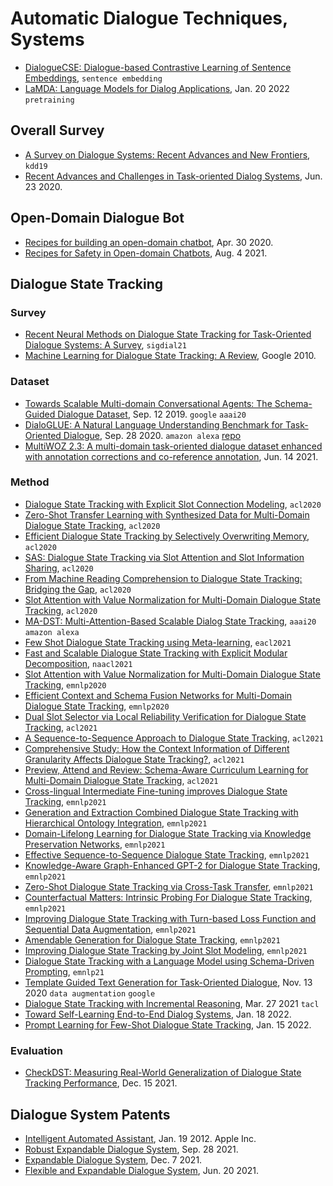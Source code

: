 
# Automatic Dialogue Techniques, Systems

- [DialogueCSE: Dialogue-based Contrastive Learning of Sentence Embeddings](https://arxiv.org/pdf/2109.12599.pdf), `sentence embedding`
- [LaMDA: Language Models for Dialog Applications](https://arxiv.org/pdf/2201.08239.pdf), Jan. 20 2022 `pretraining`

## Overall Survey

- [A Survey on Dialogue Systems: Recent Advances and New Frontiers](https://www.kdd.org/exploration_files/19-2-Article3.pdf), `kdd19`
- [Recent Advances and Challenges in Task-oriented Dialog Systems](https://arxiv.org/pdf/2003.07490.pdf), Jun. 23 2020.

## Open-Domain Dialogue Bot

- [Recipes for building an open-domain chatbot](https://arxiv.org/pdf/2004.13637.pdf), Apr. 30 2020.
- [Recipes for Safety in Open-domain Chatbots](https://arxiv.org/pdf/2010.07079.pdf), Aug. 4 2021.


## Dialogue State Tracking

### Survey

- [Recent Neural Methods on Dialogue State Tracking for Task-Oriented Dialogue Systems: A Survey](https://aclanthology.org/2021.sigdial-1.25.pdf), `sigdial21`
- [Machine Learning for Dialogue State Tracking: A Review](https://static.googleusercontent.com/media/research.google.com/en//pubs/archive/44018.pdf), Google 2010.

### Dataset

- [Towards Scalable Multi-domain Conversational Agents: The Schema-Guided Dialogue Dataset](https://arxiv.org/abs/1909.05855), Sep. 12 2019. `google` `aaai20`
- [DialoGLUE: A Natural Language Understanding Benchmark for Task-Oriented Dialogue](https://arxiv.org/abs/2009.13570), Sep. 28 2020. `amazon alexa` [repo](https://github.com/alexa/dialoglue)
- [MultiWOZ 2.3: A multi-domain task-oriented dialogue dataset enhanced with annotation corrections and co-reference annotation](https://arxiv.org/pdf/2010.05594.pdf), Jun. 14 2021.


### Method

- [Dialogue State Tracking with Explicit Slot Connection Modeling](https://aclanthology.org/2020.acl-main.5/), `acl2020`
- [Zero-Shot Transfer Learning with Synthesized Data for Multi-Domain Dialogue State Tracking](https://aclanthology.org/2020.acl-main.12/), `acl2020`
- [Efficient Dialogue State Tracking by Selectively Overwriting Memory](https://aclanthology.org/2020.acl-main.53/), `acl2020`
- [SAS: Dialogue State Tracking via Slot Attention and Slot Information Sharing](https://aclanthology.org/2020.acl-main.567/), `acl2020`
- [From Machine Reading Comprehension to Dialogue State Tracking: Bridging the Gap](https://aclanthology.org/2020.nlp4convai-1.10/), `acl2020`
- [Slot Attention with Value Normalization for Multi-Domain Dialogue State Tracking](https://aclanthology.org/2020.emnlp-main.243/), `acl2020`
- [MA-DST: Multi-Attention-Based Scalable Dialog State Tracking](https://arxiv.org/abs/2002.08898), `aaai20` `amazon alexa`
- [Few Shot Dialogue State Tracking using Meta-learning](https://aclanthology.org/2021.eacl-main.148/), `eacl2021`
- [Fast and Scalable Dialogue State Tracking with Explicit Modular Decomposition](https://aclanthology.org/events/naacl-2021/), `naacl2021`
- [Slot Attention with Value Normalization for Multi-Domain Dialogue State Tracking](https://aclanthology.org/2020.emnlp-main.243.pdf), `emnlp2020`
- [Efficient Context and Schema Fusion Networks for Multi-Domain Dialogue State Tracking](https://aclanthology.org/2020.findings-emnlp.68.pdf), `emnlp2020`
- [Dual Slot Selector via Local Reliability Verification for Dialogue State Tracking](https://aclanthology.org/2021.acl-long.12/), `acl2021`
- [A Sequence-to-Sequence Approach to Dialogue State Tracking](https://aclanthology.org/2021.acl-long.135/), `acl2021`
- [Comprehensive Study: How the Context Information of Different Granularity Affects Dialogue State Tracking?](https://aclanthology.org/2021.acl-long.193/), `acl2021`
- [Preview, Attend and Review: Schema-Aware Curriculum Learning for Multi-Domain Dialogue State Tracking](https://aclanthology.org/2021.acl-short.111/), `acl2021`
- [Cross-lingual Intermediate Fine-tuning improves Dialogue State Tracking](https://aclanthology.org/2021.emnlp-main.87/), `emnlp2021`
- [Generation and Extraction Combined Dialogue State Tracking with Hierarchical Ontology Integration](https://aclanthology.org/2021.emnlp-main.171/), `emnlp2021`
- [Domain-Lifelong Learning for Dialogue State Tracking via Knowledge Preservation Networks](https://aclanthology.org/2021.emnlp-main.176/), `emnlp2021`
- [Effective Sequence-to-Sequence Dialogue State Tracking](https://aclanthology.org/2021.emnlp-main.593/), `emnlp2021`
- [Knowledge-Aware Graph-Enhanced GPT-2 for Dialogue State Tracking](https://aclanthology.org/2021.emnlp-main.620/), `emnlp2021`
- [Zero-Shot Dialogue State Tracking via Cross-Task Transfer](https://aclanthology.org/2021.emnlp-main.622/), `emnlp2021`
- [Counterfactual Matters: Intrinsic Probing For Dialogue State Tracking](https://aclanthology.org/2021.eancs-1.1/), `emnlp2021`
- [Improving Dialogue State Tracking with Turn-based Loss Function and Sequential Data Augmentation](https://aclanthology.org/2021.findings-emnlp.144/), `emnlp2021`
- [Amendable Generation for Dialogue State Tracking](https://aclanthology.org/2021.nlp4convai-1.8/), `emnlp2021`
- [Improving Dialogue State Tracking by Joint Slot Modeling](https://aclanthology.org/2021.nlp4convai-1.15/), `emnlp2021`
- [Dialogue State Tracking with a Language Model using Schema-Driven Prompting](https://aclanthology.org/2021.emnlp-main.404.pdf), `emnlp21`
- [Template Guided Text Generation for Task-Oriented Dialogue](https://arxiv.org/pdf/2004.15006.pdf), Nov. 13 2020 `data augmentation` `google`
- [Dialogue State Tracking with Incremental Reasoning](https://direct.mit.edu/tacl/article/doi/10.1162/tacl_a_00384/101875/Dialogue-State-Tracking-with-Incremental-Reasoning), Mar. 27 2021 `tacl`
- [Toward Self-Learning End-to-End Dialog Systems](https://arxiv.org/pdf/2201.06849.pdf), Jan. 18 2022.
- [Prompt Learning for Few-Shot Dialogue State Tracking](https://arxiv.org/pdf/2201.05780.pdf), Jan. 15 2022.

### Evaluation

- [CheckDST: Measuring Real-World Generalization of Dialogue State Tracking Performance](https://arxiv.org/pdf/2112.08321.pdf), Dec. 15 2021.


## Dialogue System Patents

- [Intelligent Automated Assistant](https://patentimages.storage.googleapis.com/5d/2b/0e/08f5a9dd745178/US20120016678A1.pdf), Jan. 19 2012. Apple Inc.
- [Robust Expandable Dialogue System](https://patentimages.storage.googleapis.com/a6/e3/40/9a3432243875d0/US11132499.pdf), Sep. 28 2021.
- [Expandable Dialogue System](https://patentimages.storage.googleapis.com/83/8d/f6/c37579aeb79d13/US11195516.pdf), Dec. 7 2021.
- [Flexible and Expandable Dialogue System](https://patentimages.storage.googleapis.com/86/25/99/9f5ddd2b24f446/US11069340.pdf), Jun. 20 2021.
